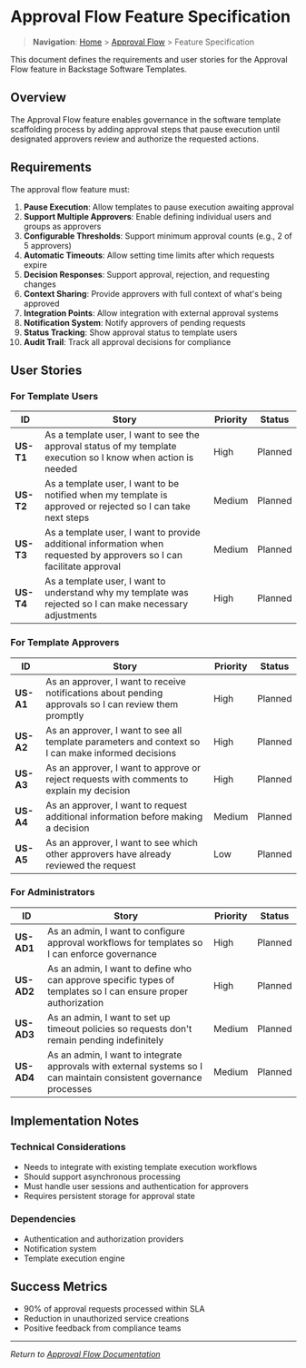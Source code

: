 # Approval Flow Feature Specification

> **Navigation**: [Home](../README.md) > [Approval Flow](../dev/approval-flow.md) > Feature Specification

This document defines the requirements and user stories for the Approval Flow feature in Backstage Software Templates.

## Overview

The Approval Flow feature enables governance in the software template scaffolding process by adding approval steps that pause execution until designated approvers review and authorize the requested actions.

## Requirements

The approval flow feature must:

1. **Pause Execution**: Allow templates to pause execution awaiting approval
2. **Support Multiple Approvers**: Enable defining individual users and groups as approvers
3. **Configurable Thresholds**: Support minimum approval counts (e.g., 2 of 5 approvers)
4. **Automatic Timeouts**: Allow setting time limits after which requests expire
5. **Decision Responses**: Support approval, rejection, and requesting changes
6. **Context Sharing**: Provide approvers with full context of what's being approved
7. **Integration Points**: Allow integration with external approval systems
8. **Notification System**: Notify approvers of pending requests
9. **Status Tracking**: Show approval status to template users
10. **Audit Trail**: Track all approval decisions for compliance

## User Stories

### For Template Users

| ID | Story | Priority | Status |
|----|-------|----------|--------|
| **US-T1** | As a template user, I want to see the approval status of my template execution so I know when action is needed | High | Planned |
| **US-T2** | As a template user, I want to be notified when my template is approved or rejected so I can take next steps | Medium | Planned |
| **US-T3** | As a template user, I want to provide additional information when requested by approvers so I can facilitate approval | Medium | Planned |
| **US-T4** | As a template user, I want to understand why my template was rejected so I can make necessary adjustments | High | Planned |

### For Template Approvers

| ID | Story | Priority | Status |
|----|-------|----------|--------|
| **US-A1** | As an approver, I want to receive notifications about pending approvals so I can review them promptly | High | Planned |
| **US-A2** | As an approver, I want to see all template parameters and context so I can make informed decisions | High | Planned |
| **US-A3** | As an approver, I want to approve or reject requests with comments to explain my decision | High | Planned |
| **US-A4** | As an approver, I want to request additional information before making a decision | Medium | Planned |
| **US-A5** | As an approver, I want to see which other approvers have already reviewed the request | Low | Planned |

### For Administrators

| ID | Story | Priority | Status |
|----|-------|----------|--------|
| **US-AD1** | As an admin, I want to configure approval workflows for templates so I can enforce governance | High | Planned |
| **US-AD2** | As an admin, I want to define who can approve specific types of templates so I can ensure proper authorization | High | Planned |
| **US-AD3** | As an admin, I want to set up timeout policies so requests don't remain pending indefinitely | Medium | Planned |
| **US-AD4** | As an admin, I want to integrate approvals with external systems so I can maintain consistent governance processes | Medium | Planned |

## Implementation Notes

### Technical Considerations
- Needs to integrate with existing template execution workflows
- Should support asynchronous processing
- Must handle user sessions and authentication for approvers
- Requires persistent storage for approval state

### Dependencies
- Authentication and authorization providers
- Notification system
- Template execution engine

## Success Metrics
- 90% of approval requests processed within SLA
- Reduction in unauthorized service creations
- Positive feedback from compliance teams

---

_Return to [Approval Flow Documentation](../dev/approval-flow.md)_
